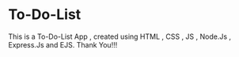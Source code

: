 # To-Do-List
This is a To-Do-List App , created using HTML , CSS , JS , Node.Js , Express.Js and EJS.
Thank You!!!

